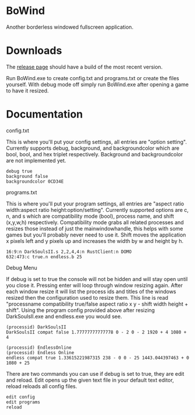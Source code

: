 BoWind
=========
Another borderless windowed fullscreen application.

Downloads
=========
The [release page](https://github.com/Wsheerio/BoWind/releases) should have a build of the most recent version.

Run BoWind.exe to create config.txt and programs.txt or create the files yourself. With debug mode off simply run BoWind.exe after opening a game to have it resized.

Documentation
=========
config.txt

This is where you'll put your config settings, all entries are "option setting". Currently supports debug, background, and backgroundcolor which are bool, bool, and hex triplet respectively. Background and backgroundcolor are not implemented yet.

    debug true
    background false
    backgroundcolor 0CD34E

programs.txt

This is where you'll put your program settings, all entries are "aspect ratio width:aspect ratio height:option/setting". Currently supported options are c, n, and s which are compatibility mode (bool), process name, and shift (x,y,w,h) respectively. Compatibility mode grabs all related processes and resizes those instead of just the mainwindowhandle, this helps with some games but you'll probably never need to use it. Shift moves the application x pixels left and y pixels up and increases the width by w and height by h.

    16:9:n DarkSoulsII.s 2,2,4,4:n RustClient:n DOMO
    632:473:c true.n endless.b 25
    
Debug Menu

If debug is set to true the console will not be hidden and will stay open until you close it. Pressing enter will loop through window resizing again. After each window resize it will list the process ids and titles of the windows resized then the configuration used to resize them. This line is read "processname compatibility true/false aspect ratio x y - shift width height + shift". Using the program config provided above after resizing DarkSoulsII.exe and endless.exe you would see.

    (processid) DarkSoulsII
    DarkSoulsII compat false 1.77777777777778 0 - 2 0 - 2 1920 + 4 1080 + 4
    
    (processid) EndlessOnline
    (processid) Endless Online
    endless compat true 1.33615221987315 238 - 0 0 - 25 1443.044397463 + 0 1080 + 25
    
There are two commands you can use if debug is set to true, they are edit and reload. Edit opens up the given text file in your default text editor, reload reloads all config files.

    edit config
    edit programs
    reload
